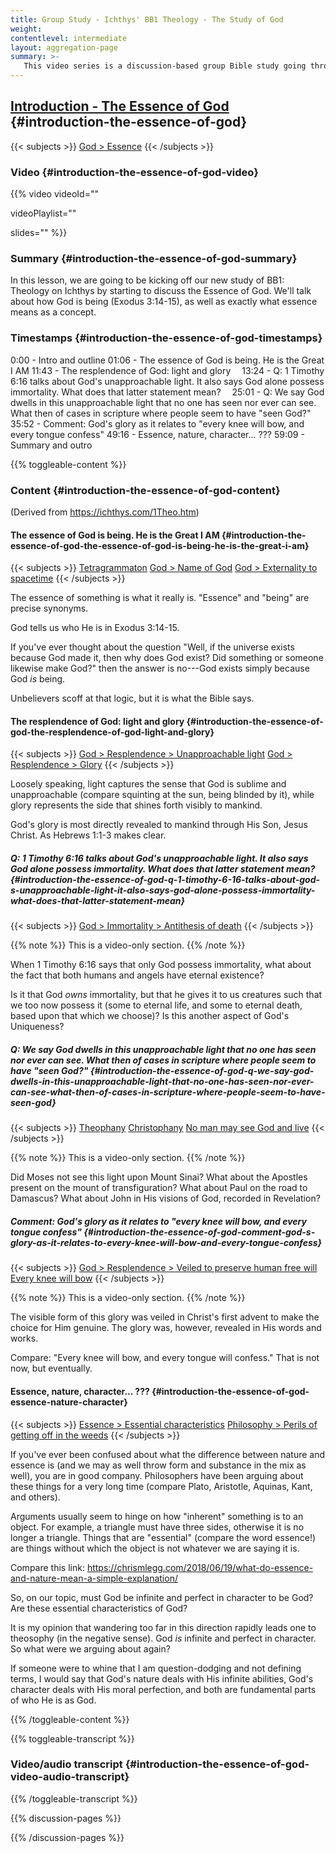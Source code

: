 ```yaml
---
title: Group Study - Ichthys' BB1 Theology - The Study of God
weight: 
contentlevel: intermediate
layout: aggregation-page
summary: >-
   This video series is a discussion-based group Bible study going through Bible Basics Part 1 (BB1) on Ichthys, a study of theology proper—of who God is, and what He is like.
---
```


<!-- aggregate-page-content -->

## [Introduction - The Essence of God](/longer-topical-studies/ichthys-bb1-the-study-of-god-group-study/introduction-the-essence-of-god) {#introduction-the-essence-of-god}
{{< subjects >}}
<a href="/subject-index/#god-essence">God > Essence</a>
{{< /subjects >}}



### Video {#introduction-the-essence-of-god-video}

{{% video
videoId=""

videoPlaylist=""

slides=""
%}}

### Summary {#introduction-the-essence-of-god-summary}

In this lesson, we are going to be kicking off our new study of BB1: Theology on Ichthys by starting to discuss the Essence of God. We'll talk about how God is being (Exodus 3:14-15), as well as exactly what essence means as a concept.

### Timestamps {#introduction-the-essence-of-god-timestamps}

0:00 - Intro and outline
01:06 - The essence of God is being. He is the Great I AM
11:43 - The resplendence of God: light and glory
&emsp;13:24 - Q: 1 Timothy 6:16 talks about God's unapproachable light. It also says God alone possess immortality. What does that latter statement mean?
&emsp;25:01 - Q: We say God dwells in this unapproachable light that no one has seen nor ever can see. What then of cases in scripture where people seem to have "seen God?"
&emsp;35:52 - Comment: God's glory as it relates to "every knee will bow, and every tongue confess"
49:16 - Essence, nature, character... ???
59:09 - Summary and outro

{{% toggleable-content %}}

### Content {#introduction-the-essence-of-god-content}

(Derived from https://ichthys.com/1Theo.htm)

<!-- --- -->

#### The essence of God is being. He is the Great I AM {#introduction-the-essence-of-god-the-essence-of-god-is-being-he-is-the-great-i-am}

{{< subjects >}}
<a href="/subject-index/#tetragrammaton">Tetragrammaton</a>
<a href="/subject-index/#god-name-of-god">God > Name of God</a>
<a href="/subject-index/#god-externality-to-spacetime">God > Externality to spacetime</a>
{{< /subjects >}}

The essence of something is what it really is. "Essence" and "being" are precise synonyms.

God tells us who He is in Exodus 3:14-15.

If you've ever thought about the question "Well, if the universe exists because God made it, then why does God exist? Did something or someone likewise make God?" then the answer is no---God exists simply because God *is* being.

Unbelievers scoff at that logic, but it is what the Bible says.

<!-- --- -->

#### The resplendence of God: light and glory {#introduction-the-essence-of-god-the-resplendence-of-god-light-and-glory}

{{< subjects >}}
<a href="/subject-index/#god-resplendence-unapproachable-light">God > Resplendence > Unapproachable light</a>
<a href="/subject-index/#god-resplendence-glory">God > Resplendence > Glory</a>
{{< /subjects >}}

Loosely speaking, light captures the sense that God is sublime and unapproachable (compare squinting at the sun, being blinded by it), while glory represents the side that shines forth visibly to mankind.

God's glory is most directly revealed to mankind through His Son, Jesus Christ. As Hebrews 1:1-3 makes clear.

<!-- --- -->

##### Q: 1 Timothy 6:16 talks about God's unapproachable light. It also says God alone possess immortality. What does that latter statement mean? {#introduction-the-essence-of-god-q-1-timothy-6-16-talks-about-god-s-unapproachable-light-it-also-says-god-alone-possess-immortality-what-does-that-latter-statement-mean}

{{< subjects >}}
<a href="/subject-index/#god-immortality-antithesis-of-death">God > Immortality > Antithesis of death</a>
{{< /subjects >}}

{{% note %}}
This is a video-only section.
{{% /note %}}

When 1 Timothy 6:16 says that only God possess immortality, what about the fact that both humans and angels have eternal existence?

Is it that God *owns* immortality, but that he gives it to us creatures such that we too now possess it (some to eternal life, and some to eternal death, based upon that which we choose)? Is this another aspect of God's Uniqueness?

<!-- --- -->

##### Q: We say God dwells in this unapproachable light that no one has seen nor ever can see. What then of cases in scripture where people seem to have "seen God?" {#introduction-the-essence-of-god-q-we-say-god-dwells-in-this-unapproachable-light-that-no-one-has-seen-nor-ever-can-see-what-then-of-cases-in-scripture-where-people-seem-to-have-seen-god}

{{< subjects >}}
<a href="/subject-index/#theophany">Theophany</a>
<a href="/subject-index/#christophany">Christophany</a>
<a href="/subject-index/#no-man-may-see-god-and-live">No man may see God and live</a>
{{< /subjects >}}

{{% note %}}
This is a video-only section.
{{% /note %}}

Did Moses not see this light upon Mount Sinai? What about the Apostles present on the mount of transfiguration? What about Paul on the road to Damascus? What about John in His visions of God, recorded in Revelation?

<!-- --- -->

##### Comment: God's glory as it relates to "every knee will bow, and every tongue confess" {#introduction-the-essence-of-god-comment-god-s-glory-as-it-relates-to-every-knee-will-bow-and-every-tongue-confess}

{{< subjects >}}
<a href="/subject-index/#god-resplendence-veiled-to-preserve-human-free-will">God > Resplendence > Veiled to preserve human free will</a>
<a href="/subject-index/#every-knee-will-bow">Every knee will bow</a>
{{< /subjects >}}

{{% note %}}
This is a video-only section.
{{% /note %}}

The visible form of this glory was veiled in Christ's first advent to make the choice for Him genuine. The glory was, however, revealed in His words and works.

Compare: "Every knee will bow, and every tongue will confess." That is not now, but eventually.

<!-- --- -->

#### Essence, nature, character... ??? {#introduction-the-essence-of-god-essence-nature-character}

{{< subjects >}}
<a href="/subject-index/#essence-essential-characteristics">Essence > Essential characteristics</a>
<a href="/subject-index/#philosophy-perils-of-getting-off-in-the-weeds">Philosophy > Perils of getting off in the weeds</a>
{{< /subjects >}}

If you've ever been confused about what the difference between nature and essence is (and we may as well throw form and substance in the mix as well), you are in good company. Philosophers have been arguing about these things for a very long time (compare Plato, Aristotle, Aquinas, Kant, and others).

Arguments usually seem to hinge on how "inherent" something is to an object. For example, a triangle must have three sides, otherwise it is no longer a triangle. Things that are "essential" (compare the word essence!) are things without which the object is not whatever we are saying it is.

Compare this link: https://chrismlegg.com/2018/06/19/what-do-essence-and-nature-mean-a-simple-explanation/

<!-- --- -->

So, on our topic, must God be infinite and perfect in character to be God? Are these essential characteristics of God?

It is my opinion that wandering too far in this direction rapidly leads one to theosophy (in the negative sense). God *is* infinite and perfect in character. So what were we arguing about again?

If someone were to whine that I am question-dodging and not defining terms, I would say that God's nature deals with His infinite abilities, God's character deals with His moral perfection, and both are fundamental parts of who He is as God.

{{% /toggleable-content %}}

{{% toggleable-transcript %}}

### Video/audio transcript {#introduction-the-essence-of-god-video-audio-transcript}



{{% /toggleable-transcript %}}

{{% discussion-pages %}}

{{% /discussion-pages %}}


<!-- aggregate-page-content -->
